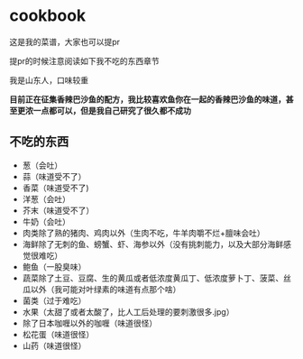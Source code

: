 # cookbook

这是我的菜谱，大家也可以提pr

提pr的时候注意阅读如下我不吃的东西章节

我是山东人，口味较重

**目前正在征集香辣巴沙鱼的配方，我比较喜欢鱼你在一起的香辣巴沙鱼的味道，甚至更浓一点都可以，但是我自己研究了很久都不成功**

## 不吃的东西

* 葱（会吐）
* 蒜（味道受不了）
* 香菜（味道受不了)
* 洋葱（会吐）
* 芥末（味道受不了）
* 牛奶（会吐）
* 肉类除了熟的猪肉、鸡肉以外（生肉不吃，牛羊肉嚼不烂+膻味会吐）
* 海鲜除了无刺的鱼、螃蟹、虾、海参以外（没有挑刺能力，以及大部分海鲜感觉很难吃）
* 鲍鱼（一股臭味）
* 蔬菜除了土豆、豆腐、生的黄瓜或者低浓度黄瓜丁、低浓度萝卜丁、菠菜、丝瓜以外（我可能对叶绿素的味道有点那个啥）
* 菌类（过于难吃）
* 水果（太甜了或者太酸了，比人工后处理的要刺激很多.jpg）
* 除了日本咖喱以外的咖喱（味道很怪）
* 松花蛋（味道很怪）
* 山药（味道很怪）

